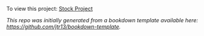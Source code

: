 To view this project: [Stock Project](https://tsangchriss.github.io/stock_project/)



*This repo was initially generated from a bookdown template available here: https://github.com/jtr13/bookdown-template.*


